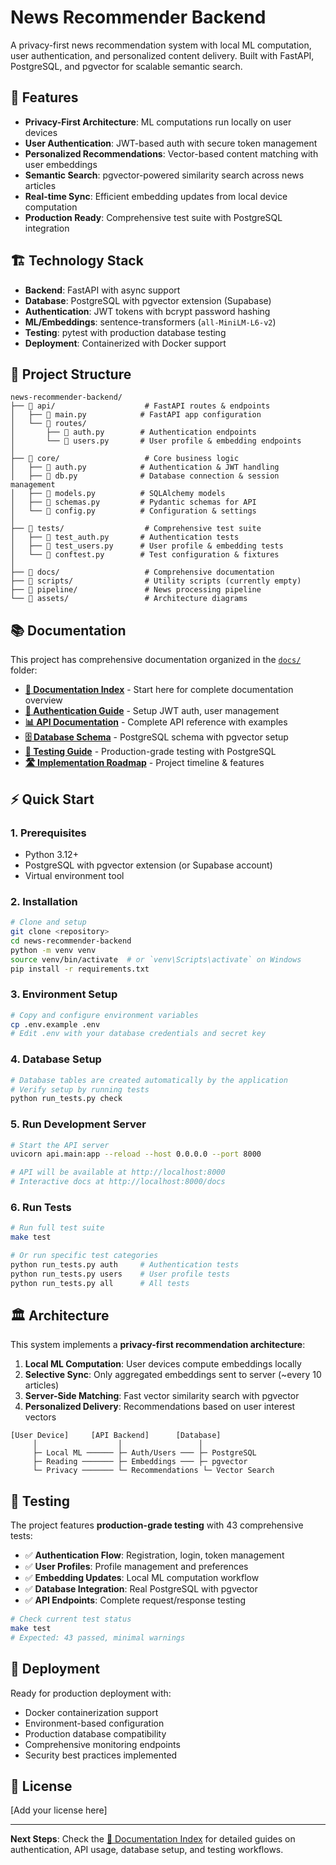 # News Recommender Backend

A privacy-first news recommendation system with local ML computation, user authentication, and personalized content delivery. Built with FastAPI, PostgreSQL, and pgvector for scalable semantic search.

## 🚀 Features

- **Privacy-First Architecture**: ML computations run locally on user devices
- **User Authentication**: JWT-based auth with secure token management  
- **Personalized Recommendations**: Vector-based content matching with user embeddings
- **Semantic Search**: pgvector-powered similarity search across news articles
- **Real-time Sync**: Efficient embedding updates from local device computation
- **Production Ready**: Comprehensive test suite with PostgreSQL integration

## 🏗️ Technology Stack

- **Backend**: FastAPI with async support
- **Database**: PostgreSQL with pgvector extension (Supabase)
- **Authentication**: JWT tokens with bcrypt password hashing
- **ML/Embeddings**: sentence-transformers (`all-MiniLM-L6-v2`)
- **Testing**: pytest with production database testing
- **Deployment**: Containerized with Docker support

## 📁 Project Structure

```
news-recommender-backend/
├── 📂 api/                    # FastAPI routes & endpoints
│   ├── 📄 main.py            # FastAPI app configuration  
│   └── 📂 routes/
│       ├── 📄 auth.py        # Authentication endpoints
│       └── 📄 users.py       # User profile & embedding endpoints
│
├── 📂 core/                   # Core business logic
│   ├── 📄 auth.py            # Authentication & JWT handling
│   ├── 📄 db.py              # Database connection & session management
│   ├── 📄 models.py          # SQLAlchemy models
│   ├── 📄 schemas.py         # Pydantic schemas for API
│   └── 📄 config.py          # Configuration & settings
│
├── 📂 tests/                  # Comprehensive test suite
│   ├── 📄 test_auth.py       # Authentication tests
│   ├── 📄 test_users.py      # User profile & embedding tests
│   └── 📄 conftest.py        # Test configuration & fixtures
│
├── 📂 docs/                   # Comprehensive documentation
├── 📂 scripts/                # Utility scripts (currently empty)
├── 📂 pipeline/               # News processing pipeline
└── 📂 assets/                 # Architecture diagrams
```

## 📚 Documentation

This project has comprehensive documentation organized in the [`docs/`](./docs/) folder:

- **[📖 Documentation Index](./docs/README.md)** - Start here for complete documentation overview
- **[🔐 Authentication Guide](./docs/README_AUTH.md)** - Setup JWT auth, user management  
- **[📊 API Documentation](./docs/API_DOCUMENTATION.md)** - Complete API reference with examples
- **[🗄️ Database Schema](./docs/DATABASE_SCHEMA.md)** - PostgreSQL schema with pgvector setup
- **[🧪 Testing Guide](./docs/TESTING_GUIDE.md)** - Production-grade testing with PostgreSQL
- **[🛣️ Implementation Roadmap](./docs/IMPLEMENTATION_ROADMAP.md)** - Project timeline & features

## ⚡ Quick Start

### 1. Prerequisites
- Python 3.12+
- PostgreSQL with pgvector extension (or Supabase account)
- Virtual environment tool

### 2. Installation
```bash
# Clone and setup
git clone <repository>
cd news-recommender-backend
python -m venv venv
source venv/bin/activate  # or `venv\Scripts\activate` on Windows
pip install -r requirements.txt
```

### 3. Environment Setup
```bash
# Copy and configure environment variables
cp .env.example .env
# Edit .env with your database credentials and secret key
```

### 4. Database Setup
```bash
# Database tables are created automatically by the application
# Verify setup by running tests
python run_tests.py check
```

### 5. Run Development Server
```bash
# Start the API server
uvicorn api.main:app --reload --host 0.0.0.0 --port 8000

# API will be available at http://localhost:8000
# Interactive docs at http://localhost:8000/docs
```

### 6. Run Tests
```bash
# Run full test suite
make test

# Or run specific test categories
python run_tests.py auth     # Authentication tests
python run_tests.py users    # User profile tests  
python run_tests.py all      # All tests
```

## 🏛️ Architecture

This system implements a **privacy-first recommendation architecture**:

1. **Local ML Computation**: User devices compute embeddings locally
2. **Selective Sync**: Only aggregated embeddings sent to server (~every 10 articles)
3. **Server-Side Matching**: Fast vector similarity search with pgvector
4. **Personalized Delivery**: Recommendations based on user interest vectors

```
[User Device]     [API Backend]      [Database]
     │                  │                 │
     ├─ Local ML ────── ├─ Auth/Users ─── ├─ PostgreSQL
     ├─ Reading ─────── ├─ Embeddings ─── ├─ pgvector
     └─ Privacy ─────── └─ Recommendations └─ Vector Search
```

## 🧪 Testing

The project features **production-grade testing** with 43 comprehensive tests:

- ✅ **Authentication Flow**: Registration, login, token management
- ✅ **User Profiles**: Profile management and preferences  
- ✅ **Embedding Updates**: Local ML computation workflow
- ✅ **Database Integration**: Real PostgreSQL with pgvector
- ✅ **API Endpoints**: Complete request/response testing

```bash
# Check current test status
make test
# Expected: 43 passed, minimal warnings
```

## 🚢 Deployment

Ready for production deployment with:
- Docker containerization support
- Environment-based configuration
- Production database compatibility
- Comprehensive monitoring endpoints
- Security best practices implemented

## 📄 License

[Add your license here]

---

**Next Steps**: Check the [📖 Documentation Index](./docs/README.md) for detailed guides on authentication, API usage, database setup, and testing workflows.
